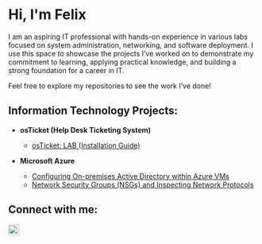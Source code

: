 <h1>Hi, I'm Felix </h1>
<p>
  I am an aspiring IT professional with hands-on experience in various labs focused on system administration, networking, and software deployment. I use this space to showcase the projects I’ve worked on to demonstrate my commitment to learning, applying practical knowledge, and building a strong foundation for a career in IT.

Feel free to explore my repositories to see the work I’ve done!
</p>
<h2> Information Technology Projects:</h2>

- <b>osTicket (Help Desk Ticketing System)</b>
  - [osTicket: LAB (Installation Guide)](https://github.com/FelixKwan-Labs/osTicket-LAB)

- <b>Microsoft Azure</b>
  - [Configuring On-premises Active Directory within Azure VMs](https://github.com/joshmadakorcc/configure-ad)
  - [Network Security Groups (NSGs) and Inspecting Network Protocols](https://github.com/joshmadakorcc/azure-network-protocols)

<h2> Connect with me:</h2>

[<img align="left" alt="Josh | LinkedIn" width="22px" src="https://cdn.jsdelivr.net/npm/simple-icons@v3/icons/linkedin.svg" />][linkedin]

[linkedin]: https://www.linkedin.com/in/felixkwan26/
